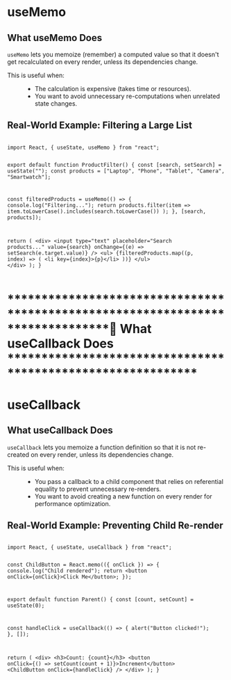 <div>
  <h1>useMemo</h1>
  <h2>What useMemo Does</h2>
  <p>
    <code>useMemo</code> lets you memoize (remember) a computed value so that it doesn't
    get recalculated on every render, unless its dependencies change.
  </p>
  <dl>
    <dt>This is useful when:</dt>
    <dd>
      <ul>
        <li>The calculation is expensive (takes time or resources).</li>
        <li>You want to avoid unnecessary re-computations when unrelated state changes.</li>
      </ul>
    </dd>
  </dl>

  <h2>Real-World Example: Filtering a Large List</h2>
  <pre><code class="language-js">
import React, { useState, useMemo } from "react";

export default function ProductFilter() {
  const [search, setSearch] = useState("");
  const products = ["Laptop", "Phone", "Tablet", "Camera", "Smartwatch"];

  const filteredProducts = useMemo(() => {
    console.log("Filtering...");
    return products.filter(item =>
      item.toLowerCase().includes(search.toLowerCase())
    );
  }, [search, products]);

  return (
    &lt;div&gt;
      &lt;input
        type="text"
        placeholder="Search products..."
        value={search}
        onChange={(e) =&gt; setSearch(e.target.value)}
      /&gt;
      &lt;ul&gt;
        {filteredProducts.map((p, index) =&gt; (
          &lt;li key={index}&gt;{p}&lt;/li&gt;
        ))}
      &lt;/ul&gt;
    &lt;/div&gt;
  );
}
  </code></pre>
</div>

<div>
  <h1>*******************************************************************************🎈 What useCallback Does ************************************************************</h1>
  <h1>useCallback</h1>
  <h2>What useCallback Does</h2>
  <p>
    <code>useCallback</code> lets you memoize a function definition so that it is not
    re-created on every render, unless its dependencies change.
  </p>
  <dl>
    <dt>This is useful when:</dt>
    <dd>
      <ul>
        <li>You pass a callback to a child component that relies on referential equality to prevent unnecessary re-renders.</li>
        <li>You want to avoid creating a new function on every render for performance optimization.</li>
      </ul>
    </dd>
  </dl>

  <h2>Real-World Example: Preventing Child Re-render</h2>
  <pre><code class="language-js">
import React, { useState, useCallback } from "react";

const ChildButton = React.memo(({ onClick }) =&gt; {
  console.log("Child rendered");
  return &lt;button onClick={onClick}&gt;Click Me&lt;/button&gt;;
});

export default function Parent() {
  const [count, setCount] = useState(0);

  const handleClick = useCallback(() =&gt; {
    alert("Button clicked!");
  }, []);

  return (
    &lt;div&gt;
      &lt;h3&gt;Count: {count}&lt;/h3&gt;
      &lt;button onClick={() =&gt; setCount(count + 1)}&gt;Increment&lt;/button&gt;
      &lt;ChildButton onClick={handleClick} /&gt;
    &lt;/div&gt;
  );
}
  </code></pre>
</div>

